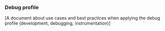 ### Debug profile

[A document about use cases and best practices when applying the debug profile (development, debugging, instrumentation)]
